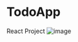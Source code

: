 # TodoApp
React Project
![image](https://drive.google.com/open?id=1HxQNcyiWJO4fjFUa8J9YHWW6lw7A-TTk)
